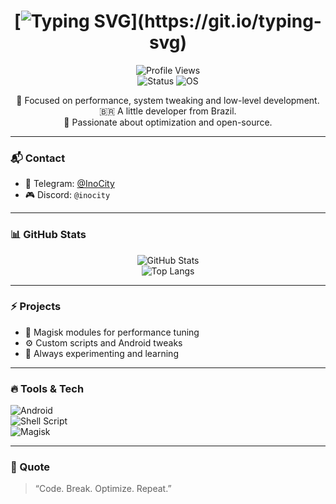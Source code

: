 <div align="center">

# [![Typing SVG](https://readme-typing-svg.demolab.com?font=Google+Sans&size=50&duration=3000&pause=1000&color=F7F7F7&center=true&vCenter=true&width=500&lines=👋+Hello%2C+i+am+InoCity!)](https://git.io/typing-svg)

![Profile Views](https://komarev.com/ghpvc/?username=InoCity&color=blueviolet&style=flat-square)  
![Status](https://img.shields.io/badge/status-unknown-blue?style=flat-square)
![OS](https://img.shields.io/badge/OS-Linux-FCC624?logo=linux&style=flat-square)

🎯 Focused on performance, system tweaking and low-level development.  
🇧🇷 A little developer from Brazil.  
🚀 Passionate about optimization and open-source.

</div>

---

### 📬 Contact

- 📱 Telegram: [@InoCity](https://t.me/InoCity)  
- 🎮 Discord: `@inocity`

---

### 📊 GitHub Stats

<div align="center">

![GitHub Stats](https://github-readme-stats.vercel.app/api?username=InoCity&show_icons=true&theme=tokyonight&hide_title=true&hide_border=true)  
![Top Langs](https://github-readme-stats.vercel.app/api/top-langs/?username=InoCity&layout=compact&theme=tokyonight&hide_border=true)

</div>

---

### ⚡ Projects

- 📂 Magisk modules for performance tuning  
- ⚙️ Custom scripts and Android tweaks  
- 🧪 Always experimenting and learning

---

### 🔥 Tools & Tech

![Android](https://img.shields.io/badge/-Android-3DDC84?style=flat-square&logo=android&logoColor=white)  
![Shell Script](https://img.shields.io/badge/-Shell-89E051?style=flat-square&logo=gnu-bash&logoColor=white)  
![Magisk](https://img.shields.io/badge/-Magisk-00AF9C?style=flat-square&logo=android&logoColor=white)

---

### 🧠 Quote

> “Code. Break. Optimize. Repeat.”

